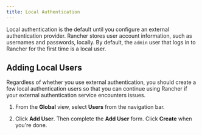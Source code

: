 ```yaml
---
title: Local Authentication
---
```


<head> 
  <link rel="canonical" href="https://ranchermanager.docs.rancher.com/how-to-guides/new-user-guides/authentication-permissions-and-global-configuration/authentication-config/create-local-users">
</head>

Local authentication is the default until you configure an external authentication provider. Rancher stores user account information, such as usernames and passwords, locally. By default, the `admin` user that logs in to Rancher for the first time is a local user.

## Adding Local Users

Regardless of whether you use external authentication, you should create a few local authentication users so that you can continue using Rancher if your external authentication service encounters issues.

1.	From the **Global** view, select **Users** from the navigation bar.

2.	Click **Add User**. Then complete the **Add User** form. Click **Create** when you're done.
